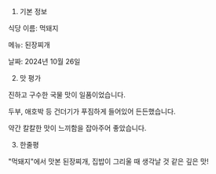 1. 기본 정보

식당 이름: 먹돼지

메뉴: 된장찌개

날짜: 2024년 10월 26일

2. 맛 평가

진하고 구수한 국물 맛이 일품이었습니다.

두부, 애호박 등 건더기가 푸짐하게 들어있어 든든했습니다.

약간 칼칼한 맛이 느끼함을 잡아주어 좋았습니다.

3. 한줄평

"먹돼지"에서 맛본 된장찌개, 집밥이 그리울 때 생각날 것 같은 깊은 맛!